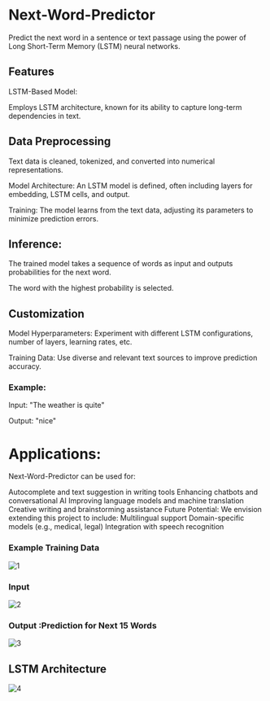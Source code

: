 # Next-Word-Predictor

 
Predict the next word in a sentence or text passage using the power of Long Short-Term Memory (LSTM) neural networks.

## Features

LSTM-Based Model:

Employs LSTM architecture, known for its ability to capture long-term dependencies in text.

## Data Preprocessing
Text data is cleaned, tokenized, and converted into numerical representations.

Model Architecture: An LSTM model is defined, often including layers for embedding, LSTM cells, and output.

Training: The model learns from the text data, adjusting its parameters to minimize prediction errors.

## Inference: 

The trained model takes a sequence of words as input and outputs probabilities for the next word.

The word with the highest probability is selected.

## Customization

Model Hyperparameters: Experiment with different LSTM configurations, number of layers, learning rates, etc.

Training Data: Use diverse and relevant text sources to improve prediction accuracy.

### Example: 

Input:  "The weather is quite"

Output: "nice"

# Applications:
Next-Word-Predictor can be used for:

Autocomplete and text suggestion in writing tools
Enhancing chatbots and conversational AI
Improving language models and machine translation
Creative writing and brainstorming assistance
Future Potential: We envision extending this project to include:
Multilingual support
Domain-specific models (e.g., medical, legal)
Integration with speech recognition

### Example Training Data
![1](https://github.com/VanshGupta1905/Next-Word-Predictor/assets/97848559/12702109-e931-4d4c-ab0c-7d3271bfe8d0)
### Input
![2](https://github.com/VanshGupta1905/Next-Word-Predictor/assets/97848559/ecae0b98-025f-44a2-96ec-4ac7e77f7aa6)
### Output :Prediction for Next 15 Words
![3](https://github.com/VanshGupta1905/Next-Word-Predictor/assets/97848559/b06c40a4-2bb2-4650-b153-63678e8e6071)

## LSTM Architecture


![4](https://github.com/VanshGupta1905/Next-Word-Predictor/assets/97848559/17388e55-51e0-45a5-b044-c97df2ff6891)
